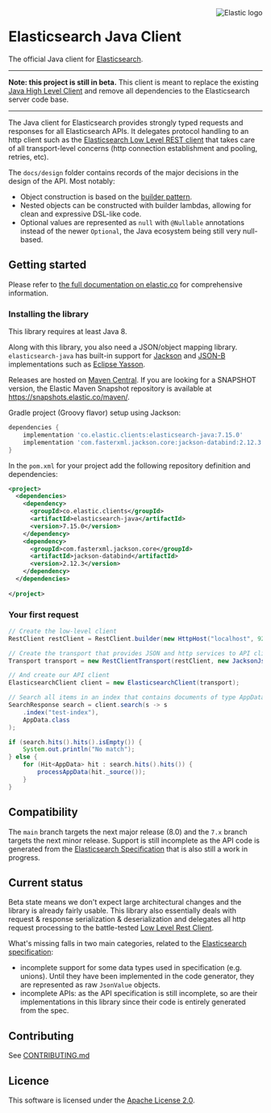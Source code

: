 <img alt="Elastic logo" align="right" width="auto" height="auto" src="https://www.elastic.co/static-res/images/elastic-logo-200.png">

# Elasticsearch Java Client

The official Java client for [Elasticsearch](https://github.com/elastic/elasticsearch).

---

**Note: this project is still in beta.** This client is meant to replace the existing [Java High Level Client](https://www.elastic.co/guide/en/elasticsearch/client/java-rest/current/java-rest-high.html) and remove all dependencies to the Elasticsearch server code base.

---

The Java client for Elasticsearch provides strongly typed requests and responses for all Elasticsearch APIs. It delegates protocol handling to an http client such as the [Elasticsearch Low Level REST client](https://www.elastic.co/guide/en/elasticsearch/client/java-rest/current/java-rest-low.html) that takes care of all transport-level concerns (http connection establishment and pooling, retries, etc).

The `docs/design` folder contains records of the major decisions in the design of the API. Most notably:

- Object construction is based on the [builder pattern](https://www.informit.com/articles/article.aspx?p=1216151).
- Nested objects can be constructed with builder lambdas, allowing for clean and expressive DSL-like code.
- Optional values are represented as `null` with `@Nullable` annotations instead of the newer  `Optional`, the Java ecosystem being still very null-based.

## Getting started

Please refer to [the full documentation on elastic.co](https://www.elastic.co/guide/en/elasticsearch/client/java-api-client/current/index.html) for comprehensive information.

### Installing the library

This library requires at least Java 8.

Along with this library, you also need a JSON/object mapping library. `elasticsearch-java` has built-in support for [Jackson](https://github.com/FasterXML/jackson) and [JSON-B](http://json-b.net/) implementations such as [Eclipse Yasson](https://github.com/eclipse-ee4j/yasson).

Releases are hosted on [Maven Central](https://search.maven.org/search?q=g:co.elastic.clients). If you are looking for a SNAPSHOT version, the Elastic Maven Snapshot repository is available at https://snapshots.elastic.co/maven/.

Gradle project (Groovy flavor) setup using Jackson:

```groovy
dependencies {
    implementation 'co.elastic.clients:elasticsearch-java:7.15.0'
    implementation 'com.fasterxml.jackson.core:jackson-databind:2.12.3'
}
```

In the `pom.xml` for your project add the following repository definition and dependencies:

```xml
<project>
  <dependencies>
    <dependency>
      <groupId>co.elastic.clients</groupId>
      <artifactId>elasticsearch-java</artifactId>
      <version>7.15.0</version>
    </dependency>
    <dependency>
      <groupId>com.fasterxml.jackson.core</groupId>
      <artifactId>jackson-databind</artifactId>
      <version>2.12.3</version>
    </dependency>
  </dependencies>
    
</project>
```

### Your first request

```java
// Create the low-level client
RestClient restClient = RestClient.builder(new HttpHost("localhost", 9200)).build();

// Create the transport that provides JSON and http services to API clients
Transport transport = new RestClientTransport(restClient, new JacksonJsonpMapper());

// And create our API client
ElasticsearchClient client = new ElasticsearchClient(transport);

// Search all items in an index that contains documents of type AppData
SearchResponse search = client.search(s -> s
    .index("test-index"),
    AppData.class
);

if (search.hits().hits().isEmpty()) {
    System.out.println("No match");
} else {
    for (Hit<AppData> hit : search.hits().hits()) {
        processAppData(hit._source());
    }
}
```

## Compatibility

The `main` branch targets the next major release (8.0) and the `7.x` branch targets the next minor release. Support is still incomplete as the API code is generated from the [Elasticsearch Specification](https://github.com/elastic/elasticsearch-specification) that is also still a work in progress.

## Current status

Beta state means we don't expect large architectural changes and the library is already fairly usable. This library also essentially deals with request & response serialization & deserialization and delegates all http request processing to the battle-tested [Low Level Rest Client](https://www.elastic.co/guide/en/elasticsearch/client/java-rest/current/java-rest-low.html).

What's missing falls in two main categories, related to the [Elasticsearch specification](https://github.com/elastic/elasticsearch-specification):
* incomplete support for some data types used in specification (e.g. unions). Until they have been implemented in the code generator, they are represented as raw `JsonValue` objects. 
* incomplete APIs: as the API specification is still incomplete, so are their implementations in this library since their code is entirely generated from the spec.

## Contributing

See [CONTRIBUTING.md](./CONTRIBUTING.md)

## Licence

This software is licensed under the [Apache License 2.0](https://github.com/elastic/elasticsearch-java/blob/main/LICENSE).
